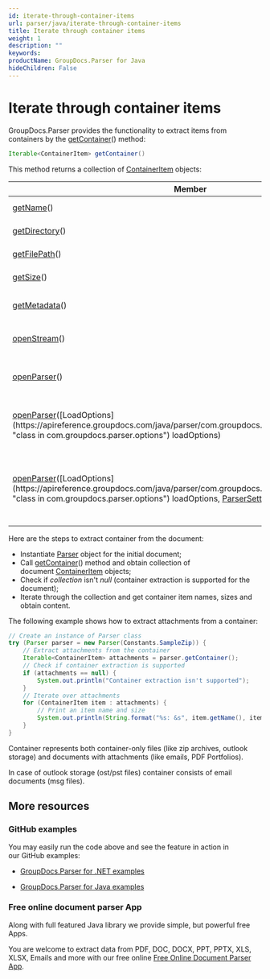 ```yaml
---
id: iterate-through-container-items
url: parser/java/iterate-through-container-items
title: Iterate through container items
weight: 1
description: ""
keywords: 
productName: GroupDocs.Parser for Java
hideChildren: False
---
```

  

# Iterate through container items

GroupDocs.Parser provides the functionality to extract items from containers by the [getContainer](https://apireference.groupdocs.com/java/parser/com.groupdocs.parser/Parser#getContainer())() method:

```java
Iterable<ContainerItem> getContainer()

```

This method returns a collection of [ContainerItem](https://apireference.groupdocs.com/java/parser/com.groupdocs.parser.data/ContainerItem "class in com.groupdocs.parser.data") objects:

| Member | Description |
| --- | --- |
| [getName](https://apireference.groupdocs.com/java/parser/com.groupdocs.parser.data/ContainerItem#getName())() | The name of the item. |
| [getDirectory](https://apireference.groupdocs.com/java/parser/com.groupdocs.parser.data/ContainerItem#getDirectory())() | The directory of the item. |
| [getFilePath](https://apireference.groupdocs.com/java/parser/com.groupdocs.parser.data/ContainerItem#getFilePath())() | The full path of the item. |
| [getSize](https://apireference.groupdocs.com/java/parser/com.groupdocs.parser.data/ContainerItem#getSize())() | The size of the item in bytes. |
| [getMetadata](https://apireference.groupdocs.com/java/parser/com.groupdocs.parser.data/ContainerItem#getMetadata())() | The collection of item metadata. |
| [openStream](https://apireference.groupdocs.com/java/parser/com.groupdocs.parser.data/ContainerItem#openStream())() | Opens the stream of the item content. |
| [openParser](https://apireference.groupdocs.com/java/parser/com.groupdocs.parser.data/ContainerItem#openParser())() | Creates the Parser object for the item content. |
| [openParser](https://apireference.groupdocs.com/java/parser/com.groupdocs.parser.data/ContainerItem#openParser(com.groupdocs.parser.options.LoadOptions))([LoadOptions](https://apireference.groupdocs.com/java/parser/com.groupdocs.parser.options/LoadOptions "class in com.groupdocs.parser.options") loadOptions) | Creates the Parser object for the item content with [LoadOptions](https://apireference.groupdocs.com/java/parser/com.groupdocs.parser.options/LoadOptions "class in com.groupdocs.parser.options"). |
| [openParser](https://apireference.groupdocs.com/java/parser/com.groupdocs.parser.data/ContainerItem#openParser(com.groupdocs.parser.options.LoadOptions,%20com.groupdocs.parser.options.ParserSettings))([LoadOptions](https://apireference.groupdocs.com/java/parser/com.groupdocs.parser.options/LoadOptions "class in com.groupdocs.parser.options") loadOptions, [ParserSettings](https://apireference.groupdocs.com/java/parser/com.groupdocs.parser.options/ParserSettings "class in com.groupdocs.parser.options") parserSettings) | Creates the Parser object for the item content with [LoadOptions](https://apireference.groupdocs.com/java/parser/com.groupdocs.parser.options/LoadOptions "class in com.groupdocs.parser.options") and [`ParserSettings`](https://apireference.groupdocs.com/java/parser/com.groupdocs.parser.options/ParserSettings "class in com.groupdocs.parser.options"). |

Here are the steps to extract container from the document:

*   Instantiate [Parser](https://apireference.groupdocs.com/java/parser/com.groupdocs.parser/Parser) object for the initial document;
*   Call [getContainer](https://apireference.groupdocs.com/java/parser/com.groupdocs.parser/Parser#getContainer())() method and obtain collection of document [ContainerItem](https://apireference.groupdocs.com/java/parser/com.groupdocs.parser.data/ContainerItem "class in com.groupdocs.parser.data") objects;
*   Check if *collection* isn't *null* (container extraction is supported for the document);
*   Iterate through the collection and get container item names, sizes and obtain content.

The following example shows how to extract attachments from a container:

```java
// Create an instance of Parser class
try (Parser parser = new Parser(Constants.SampleZip)) {
    // Extract attachments from the container
    Iterable<ContainerItem> attachments = parser.getContainer();
    // Check if container extraction is supported
    if (attachments == null) {
        System.out.println("Container extraction isn't supported");
    }
    // Iterate over attachments
    for (ContainerItem item : attachments) {
        // Print an item name and size
        System.out.println(String.format("%s: &s", item.getName(), item.getSize()));
    }
}

```

Container represents both container-only files (like zip archives, outlook storage) and documents with attachments (like emails, PDF Portfolios).

In case of outlook storage (ost/pst files) container consists of email documents (msg files).

## More resources

### GitHub examples

You may easily run the code above and see the feature in action in our GitHub examples:

*   [GroupDocs.Parser for .NET examples](https://github.com/groupdocs-parser/GroupDocs.Parser-for-.NET)
    
*   [GroupDocs.Parser for Java examples](https://github.com/groupdocs-parser/GroupDocs.Parser-for-Java)
    

### Free online document parser App

Along with full featured Java library we provide simple, but powerful free Apps.

You are welcome to extract data from PDF, DOC, DOCX, PPT, PPTX, XLS, XLSX, Emails and more with our free online [Free Online Document Parser App](https://products.groupdocs.app/parser).
